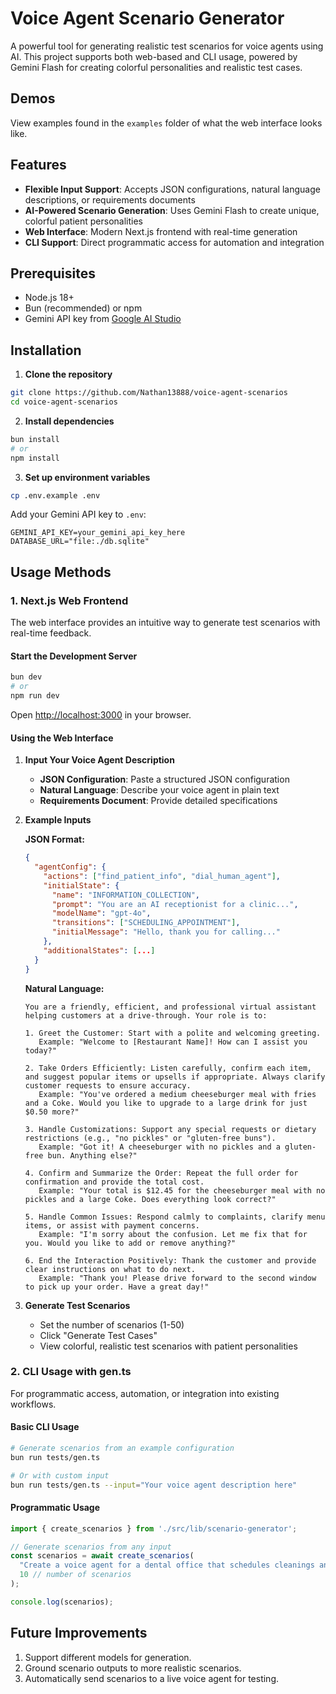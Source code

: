 # Voice Agent Scenario Generator

A powerful tool for generating realistic test scenarios for voice agents using AI. This project supports both web-based and CLI usage, powered by Gemini Flash for creating colorful personalities and realistic test cases.

## Demos

View examples found in the `examples` folder of what the web interface looks like.

## Features

- **Flexible Input Support**: Accepts JSON configurations, natural language descriptions, or requirements documents
- **AI-Powered Scenario Generation**: Uses Gemini Flash to create unique, colorful patient personalities
- **Web Interface**: Modern Next.js frontend with real-time generation
- **CLI Support**: Direct programmatic access for automation and integration

## Prerequisites

- Node.js 18+ 
- Bun (recommended) or npm
- Gemini API key from [Google AI Studio](https://aistudio.google.com/apikey)

## Installation

1. **Clone the repository**
```bash
git clone https://github.com/Nathan13888/voice-agent-scenarios
cd voice-agent-scenarios
```

2. **Install dependencies**
```bash
bun install
# or
npm install
```

3. **Set up environment variables**
```bash
cp .env.example .env
```

Add your Gemini API key to `.env`:
```env
GEMINI_API_KEY=your_gemini_api_key_here
DATABASE_URL="file:./db.sqlite"
```

## Usage Methods

### 1. Next.js Web Frontend

The web interface provides an intuitive way to generate test scenarios with real-time feedback.

#### Start the Development Server
```bash
bun dev
# or
npm run dev
```

Open [http://localhost:3000](http://localhost:3000) in your browser.

#### Using the Web Interface

1. **Input Your Voice Agent Description**
   - **JSON Configuration**: Paste a structured JSON configuration
   - **Natural Language**: Describe your voice agent in plain text
   - **Requirements Document**: Provide detailed specifications

2. **Example Inputs**

   **JSON Format:**
   ```json
   {
     "agentConfig": {
       "actions": ["find_patient_info", "dial_human_agent"],
       "initialState": {
         "name": "INFORMATION_COLLECTION",
         "prompt": "You are an AI receptionist for a clinic...",
         "modelName": "gpt-4o",
         "transitions": ["SCHEDULING_APPOINTMENT"],
         "initialMessage": "Hello, thank you for calling..."
       },
       "additionalStates": [...]
     }
   }
   ```

   **Natural Language:**
   ```
   You are a friendly, efficient, and professional virtual assistant helping customers at a drive-through. Your role is to:
   
   1. Greet the Customer: Start with a polite and welcoming greeting.
      Example: "Welcome to [Restaurant Name]! How can I assist you today?"
   
   2. Take Orders Efficiently: Listen carefully, confirm each item, and suggest popular items or upsells if appropriate. Always clarify customer requests to ensure accuracy.
      Example: "You've ordered a medium cheeseburger meal with fries and a Coke. Would you like to upgrade to a large drink for just $0.50 more?"
   
   3. Handle Customizations: Support any special requests or dietary restrictions (e.g., "no pickles" or "gluten-free buns").
      Example: "Got it! A cheeseburger with no pickles and a gluten-free bun. Anything else?"
   
   4. Confirm and Summarize the Order: Repeat the full order for confirmation and provide the total cost.
      Example: "Your total is $12.45 for the cheeseburger meal with no pickles and a large Coke. Does everything look correct?"
   
   5. Handle Common Issues: Respond calmly to complaints, clarify menu items, or assist with payment concerns.
      Example: "I'm sorry about the confusion. Let me fix that for you. Would you like to add or remove anything?"
   
   6. End the Interaction Positively: Thank the customer and provide clear instructions on what to do next.
      Example: "Thank you! Please drive forward to the second window to pick up your order. Have a great day!"
   ```

3. **Generate Test Scenarios**
   - Set the number of scenarios (1-50)
   - Click "Generate Test Cases"
   - View colorful, realistic test scenarios with patient personalities


### 2. CLI Usage with gen.ts

For programmatic access, automation, or integration into existing workflows.

#### Basic CLI Usage

```bash
# Generate scenarios from an example configuration
bun run tests/gen.ts

# Or with custom input
bun run tests/gen.ts --input="Your voice agent description here"
```

#### Programmatic Usage

```typescript
import { create_scenarios } from './src/lib/scenario-generator';

// Generate scenarios from any input
const scenarios = await create_scenarios(
  "Create a voice agent for a dental office that schedules cleanings and handles insurance",
  10 // number of scenarios
);

console.log(scenarios);
```

## Future Improvements

1. Support different models for generation.
2. Ground scenario outputs to more realistic scenarios.
3. Automatically send scenarios to a live voice agent for testing.

